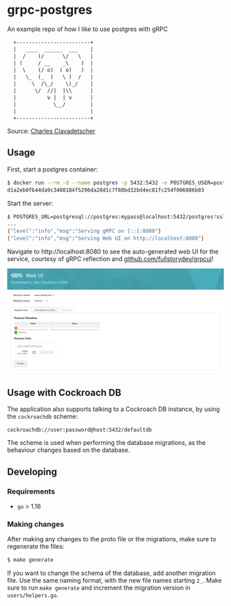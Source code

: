 # grpc-postgres
An example repo of how I like to use postgres with gRPC
```
  +------------------------+
  |   ____  ______  ___    |
  |  /    )/      \/   \   |
  | (     / __    _\    )  |
  |  \    (/ o)  ( o)   )  |
  |   \_  (_  )   \ )  /   |
  |     \  /\_/    \)_/    |
  |      \/  //|  |\\      |
  |          v |  | v      |
  |            \__/        |
  |                        |
  +------------------------+
```
Source: [Charles Clavadetscher](https://www.postgresql.org/message-id/57386570.8090703%40swisspug.org)

## Usage

First, start a postgres container:

```bash
$ docker run --rm -d --name postgres -p 5432:5432 -e POSTGRES_USER=postgres -e POSTGRES_PASSWORD=mypass -e POSTGRES_DB=postgres postgres:13
d1a2eb0fb44da9c3488184f5296da28d1c7f88bd32bd4ec81fc254f006886b03
```

Start the server:

```bash
$ POSTGRES_URL=postgresql://postgres:mypass@localhost:5432/postgres?sslmode=disable go run main.go
...
{"level":"info","msg":"Serving gRPC on [::]:8080"}
{"level":"info","msg":"Serving Web UI on http://localhost:8080"}
```

Navigate to http://localhost:8080 to see the auto-generated web UI for the
service, courtesy of gRPC reflection and
[github.com/fullstorydev/grpcui](https://github.com/fullstorydev/grpcui/)!

![gRPCUI](./grpcui.png)

## Usage with Cockroach DB

The application also supports talking to a Cockroach DB instance, by using the `cockroachdb` scheme:

```
cockroachdb://user:password@host:5432/defaultdb
```

The scheme is used when performing the database migrations, as the behaviour changes based on the database.

## Developing

### Requirements

* `go` > 1.16

### Making changes

After making any changes to the proto file or the migrations, make sure to
regenerate the files:

```bash
$ make generate
```

If you want to change the schema of the database, add another migration file.
Use the same naming format, with the new file names starting `2_`. Make sure to
run `make generate` and increment the migration version in `users/helpers.go`.
